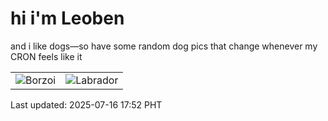 # hi i'm Leoben

and i like dogs—so have some random dog pics that change whenever my CRON feels like it

|  |  |
|--------|----------|
| ![Borzoi](https://random-dog-vercel.vercel.app/api/random-borzoi?v=1752659546) | ![Labrador](https://random-dog-vercel.vercel.app/api/random-labrador?v=1752659546) |

Last updated: 2025-07-16 17:52 PHT
